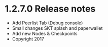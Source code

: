 1.2.7.0 Release notes
====================
- Add Peerlist Tab (Debug console)
- Small changes SKT splash and paperwallet
- Add new Nodes & Checkpoints
- Copyright 2017